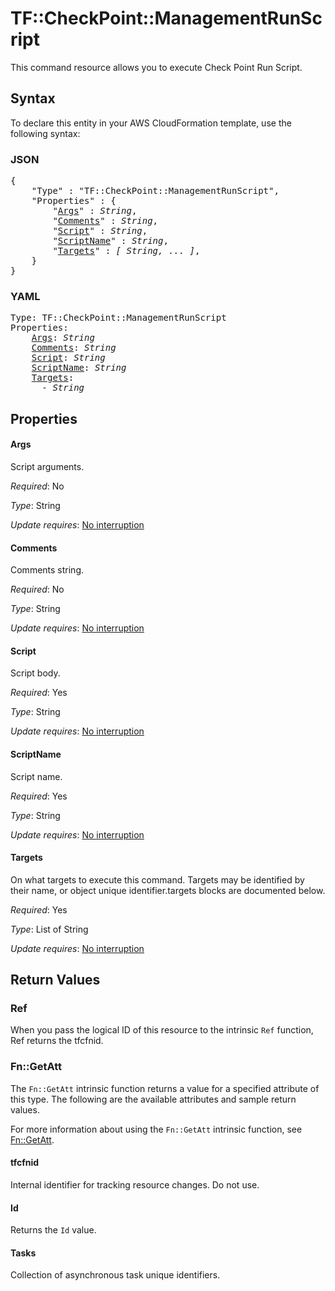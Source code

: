 # TF::CheckPoint::ManagementRunScript

This command resource allows you to execute Check Point Run Script.

## Syntax

To declare this entity in your AWS CloudFormation template, use the following syntax:

### JSON

<pre>
{
    "Type" : "TF::CheckPoint::ManagementRunScript",
    "Properties" : {
        "<a href="#args" title="Args">Args</a>" : <i>String</i>,
        "<a href="#comments" title="Comments">Comments</a>" : <i>String</i>,
        "<a href="#script" title="Script">Script</a>" : <i>String</i>,
        "<a href="#scriptname" title="ScriptName">ScriptName</a>" : <i>String</i>,
        "<a href="#targets" title="Targets">Targets</a>" : <i>[ String, ... ]</i>,
    }
}
</pre>

### YAML

<pre>
Type: TF::CheckPoint::ManagementRunScript
Properties:
    <a href="#args" title="Args">Args</a>: <i>String</i>
    <a href="#comments" title="Comments">Comments</a>: <i>String</i>
    <a href="#script" title="Script">Script</a>: <i>String</i>
    <a href="#scriptname" title="ScriptName">ScriptName</a>: <i>String</i>
    <a href="#targets" title="Targets">Targets</a>: <i>
      - String</i>
</pre>

## Properties

#### Args

Script arguments.

_Required_: No

_Type_: String

_Update requires_: [No interruption](https://docs.aws.amazon.com/AWSCloudFormation/latest/UserGuide/using-cfn-updating-stacks-update-behaviors.html#update-no-interrupt)

#### Comments

Comments string.

_Required_: No

_Type_: String

_Update requires_: [No interruption](https://docs.aws.amazon.com/AWSCloudFormation/latest/UserGuide/using-cfn-updating-stacks-update-behaviors.html#update-no-interrupt)

#### Script

Script body.

_Required_: Yes

_Type_: String

_Update requires_: [No interruption](https://docs.aws.amazon.com/AWSCloudFormation/latest/UserGuide/using-cfn-updating-stacks-update-behaviors.html#update-no-interrupt)

#### ScriptName

Script name.

_Required_: Yes

_Type_: String

_Update requires_: [No interruption](https://docs.aws.amazon.com/AWSCloudFormation/latest/UserGuide/using-cfn-updating-stacks-update-behaviors.html#update-no-interrupt)

#### Targets

On what targets to execute this command. Targets may be identified by their name, or object unique identifier.targets blocks are documented below.

_Required_: Yes

_Type_: List of String

_Update requires_: [No interruption](https://docs.aws.amazon.com/AWSCloudFormation/latest/UserGuide/using-cfn-updating-stacks-update-behaviors.html#update-no-interrupt)

## Return Values

### Ref

When you pass the logical ID of this resource to the intrinsic `Ref` function, Ref returns the tfcfnid.

### Fn::GetAtt

The `Fn::GetAtt` intrinsic function returns a value for a specified attribute of this type. The following are the available attributes and sample return values.

For more information about using the `Fn::GetAtt` intrinsic function, see [Fn::GetAtt](https://docs.aws.amazon.com/AWSCloudFormation/latest/UserGuide/intrinsic-function-reference-getatt.html).

#### tfcfnid

Internal identifier for tracking resource changes. Do not use.

#### Id

Returns the <code>Id</code> value.

#### Tasks

Collection of asynchronous task unique identifiers.

